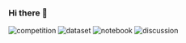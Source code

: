 ### Hi there 👋

<!--
**mrigendra-sudo/mrigendra-sudo** is a ✨ _special_ ✨ repository because its `README.md` (this file) appears on your GitHub profile.

Here are some ideas to get you started:

- 🔭 I’m currently working on ...
- 🌱 I’m currently learning ...
- 👯 I’m looking to collaborate on ...
- 🤔 I’m looking for help with ...
- 💬 Ask me about ...
- 📫 How to reach me: ...
- 😄 Pronouns: ...
- ⚡ Fun fact: ...


-->
![competition](https://road-to-kaggle-grandmaster.vercel.app/api/badges/mrigendraagrawal/competition)
![dataset](https://road-to-kaggle-grandmaster.vercel.app/api/badges/mrigendraagrawal/dataset)
![notebook](https://road-to-kaggle-grandmaster.vercel.app/api/badges/mrigendraagrawal/notebook)
![discussion](https://road-to-kaggle-grandmaster.vercel.app/api/badges/mrigendraagrawal/discussion)
